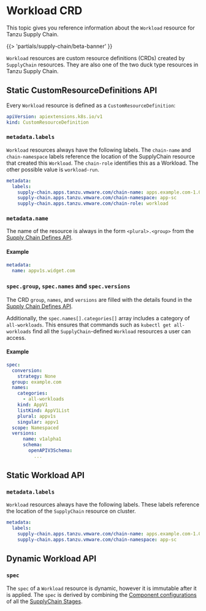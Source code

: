 # Workload CRD

This topic gives you reference information about the `Workload` resource for Tanzu Supply Chain.

{{> 'partials/supply-chain/beta-banner' }}

`Workload` resources are custom resource definitions (CRDs) created by `SupplyChain` resources.
They are also one of the two duck type resources in Tanzu Supply Chain.

## Static CustomResourceDefinitions API

Every `Workload` resource is defined as a `CustomResourceDefinition`:

```yaml
apiVersion: apiextensions.k8s.io/v1
kind: CustomResourceDefinition
```

### `metadata.labels`

`Workload` resources always have the following labels. The `chain-name` and `chain-namespace` labels
reference the location of the SupplyChain resource that created this `Workload`. The `chain-role`
identifies this as a Workload. The other possible value is `workload-run`.

```yaml
metadata:
  labels:
    supply-chain.apps.tanzu.vmware.com/chain-name: apps.example.com-1.0.0
    supply-chain.apps.tanzu.vmware.com/chain-namespace: app-sc
    supply-chain.apps.tanzu.vmware.com/chain-role: workload
```

### `metadata.name`

The name of the resource is always in the form `<plural>.<group>` from the
[Supply Chain Defines API](supplychain.hbs.md#specdefines).

#### Example

```yaml
metadata:
  name: appv1s.widget.com
```

### `spec.group`, `spec.names` and `spec.versions`

The CRD `group`, `names`, and `versions` are filled with the details found in the
[Supply Chain Defines API](./supplychain.hbs.md#specdefines).

Additionally, the `spec.names[].categories[]` array includes a category of `all-workloads`. This
ensures that commands such as `kubectl get all-workloads` find all the `SupplyChain`-defined
`Workload` resources a user can access.

#### Example

```yaml
spec:
  conversion:
    strategy: None
  group: example.com
  names:
    categories:
      - all-workloads
    kind: AppV1
    listKind: AppV1List
    plural: appv1s
    singular: appv1
  scope: Namespaced
  versions:
      name: v1alpha1
      schema:
        openAPIV3Schema:
          ...
```

## Static Workload API

### `metadata.labels`

`Workload` resources always have the following labels. These labels reference the location of the
`SupplyChain` resource on cluster.

```yaml
metadata:
  labels:
    supply-chain.apps.tanzu.vmware.com/chain-name: apps.example.com-1.0.0
    supply-chain.apps.tanzu.vmware.com/chain-namespace: app-sc
```

## Dynamic Workload API

### <a id='spec'></a>`spec`

The `spec` of a `Workload` resource is dynamic, however it is immutable after it is applied. The
`spec` is derived by combining the [Component configurations](component.hbs.md#specconfig) of all
the [SupplyChain Stages](supplychain.hbs.md#specstages).

<!--
[Duck Typed Resources]: ./duck-types.hbs.md
[SupplyChain]: ./supplychain.hbs.md
[SupplyChains]: supplychain.hbs.md
[Workload]: ./workload.hbs.md
[Component]: component.hbs.md
[Components]: component.hbs.md
[WorkloadRun]: workloadrun.hbs.md
[CRD]: https://kubernetes.io/docs/concepts/extend-kubernetes/api-extension/custom-resources/ "Kubernetes Custom Resource documentation"
[Kind]: https://kubernetes.io/docs/concepts/overview/working-with-objects/ "Kubernetes documentation for Objects"
-->